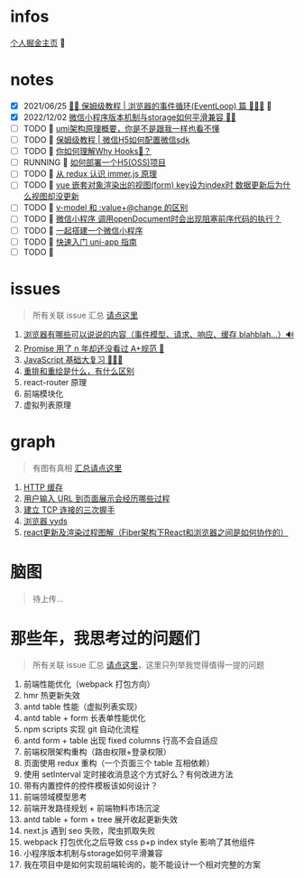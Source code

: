 # infos

[个人掘金主页](https://juejin.cn/user/2752832849071262/posts) 👣

# notes

- [x] 2021/06/25 [🤱🏻 保姆级教程 | 浏览器的事件循环(EventLoop) 篇 🕵🏻‍♂️](https://github.com/kiki1027/memos/issues/1) 🎸
- [x] 2022/12/02 [微信小程序版本机制与storage如何平滑兼容 🤙🏻](https://github.com/kiki1027/memos/issues/31)
- [ ] TODO 🥳 [umi架构原理概要，你是不是跟我一样也看不懂](https://github.com/kiki1027/memos/issues/33)
- [ ] TODO 🥳 [保姆级教程 | 微信H5如何配置微信sdk](https://github.com/kiki1027/memos/issues/32)
- [ ] TODO 🥳 [你如何理解Why Hooks🤔？](https://github.com/kiki1027/memos/issues/34)
- [ ] RUNNING 🥳 [如何部署一个H5(OSS)项目](https://github.com/kiki1027/memos/issues/40)
- [ ] TODO 🥳 [从 redux 认识 immer.js 原理](https://github.com/kiki1027/memos/issues/36)
- [ ] TODO 🥳 [vue 嵌套对象渲染出的视图(form) key设为index时 数据更新后为什么视图却没更新](https://github.com/kiki1027/memos/issues/37)
- [ ] TODO 🥳 [v-model 和 :value+@change 的区别](https://github.com/kiki1027/memos/issues/38)
- [ ] TODO 🥳 [微信小程序 调用openDocument时会出现阻塞前序代码的执行？](https://github.com/kiki1027/memos/issues/39)
- [ ] TODO 🥳 [一起搭建一个微信小程序](https://github.com/kiki1027/memos/issues/42)
- [ ] TODO 🥳 [快速入门 uni-app 指南](https://github.com/kiki1027/memos/issues/43)
- [ ] TODO 🥳 []()

# issues

> 所有关联 issue 汇总 [请点这里](https://github.com/kiki1027/memos/labels/drafts)

1. [浏览器有哪些可以说说的内容（事件模型、请求、响应、缓存 blahblah...）🔊](https://github.com/kiki1027/memos/issues/2)
2. [Promise 用了 n 年却还没看过 A+规范 👿](https://github.com/kiki1027/memos/issues/4)
3. [JavaScript 基础大复习 🧘🏻‍♀️](https://github.com/kiki1027/memos/issues/5)
4. [重排和重绘是什么，有什么区别](https://github.com/kiki1027/memos/issues/20)
5. react-router 原理
6. 前端模块化
7. 虚拟列表原理

# graph

> 有图有真相 [汇总请点这里](https://github.com/kiki1027/memos/issues?q=is%3Aopen+is%3Aissue+label%3Agraph)

1. [HTTP 缓存](https://github.com/kiki1027/memos/issues/6)
2. [用户输入 URL 到页面展示会经历哪些过程](https://github.com/kiki1027/memos/issues/7)
3. [建立 TCP 连接的三次握手](https://github.com/kiki1027/memos/issues/8)
4. [浏览器 yyds](https://github.com/kiki1027/memos/issues/21)
5. [react更新及渲染过程图解（Fiber架构下React和浏览器之间是如何协作的）](https://github.com/kiki1027/memos/issues/27)

# 脑图

> 待上传...

# 那些年，我思考过的问题们

> 所有关联 issue 汇总 [请点这里](https://github.com/kiki1027/memos/labels/question)，这里只列举我觉得值得一提的问题

1. 前端性能优化（webpack 打包方向）
2. hmr 热更新失效
3. antd table 性能（虚拟列表实现）
4. antd table + form 长表单性能优化
5. npm scripts 实现 git 自动化流程
6. antd form + table 出现 fixed columns 行高不会自适应
7. 前端权限架构重构（路由权限+登录权限）
8. 页面使用 redux 重构（一个页面三个 table 互相依赖）
9. 使用 setInterval 定时接收消息这个方式好么？有何改进方法
10. 带有内置控件的控件模板该如何设计？
11. 前端领域模型思考
12. 前端开发路径规划 + 前端物料市场沉淀
13. antd table + form + tree 展开收起更新失效
14. next.js 遇到 seo 失败，爬虫抓取失败
15. webpack 打包优化之后导致 css p+p index style 影响了其他组件
16. 小程序版本机制与storage如何平滑兼容
17. 我在项目中是如何实现前端轮询的，能不能设计一个相对完整的方案

